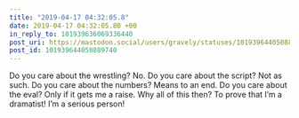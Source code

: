 ```yaml
---
title: "2019-04-17 04:32:05.8"
date: 2019-04-17 04:32:05.80 +00
in_reply_to: 101939636069336440
post_uri: https://mastodon.social/users/gravely/statuses/101939644050889740
post_id: 101939644050889740
---
```

Do you care about the wrestling? No. Do you care about the script? Not as such. Do you care about the numbers? Means to an end. Do you care about the eval? Only if it gets me a raise. Why all of this then? To prove that I’m a dramatist! I’m a serious person!



